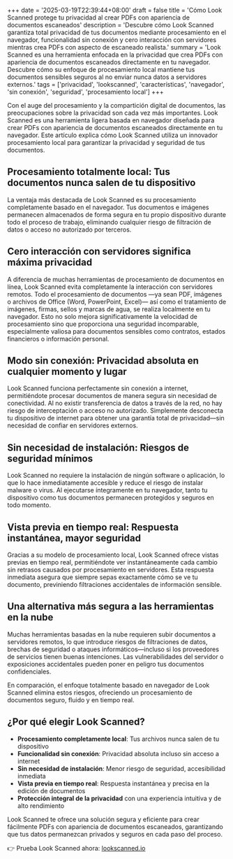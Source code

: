 +++
date = '2025-03-19T22:39:44+08:00'
draft = false
title = 'Cómo Look Scanned protege tu privacidad al crear PDFs con apariencia de documentos escaneados'
description = 'Descubre cómo Look Scanned garantiza total privacidad de tus documentos mediante procesamiento en el navegador, funcionalidad sin conexión y cero interacción con servidores mientras crea PDFs con aspecto de escaneado realista.'
summary = 'Look Scanned es una herramienta enfocada en la privacidad que crea PDFs con apariencia de documentos escaneados directamente en tu navegador. Descubre cómo su enfoque de procesamiento local mantiene tus documentos sensibles seguros al no enviar nunca datos a servidores externos.'
tags = ['privacidad', 'lookscanned', 'características', 'navegador', 'sin conexión', 'seguridad', 'procesamiento local']
+++

Con el auge del procesamiento y la compartición digital de documentos, las preocupaciones sobre la privacidad son cada vez más importantes. Look Scanned es una herramienta ligera basada en navegador diseñada para crear PDFs con apariencia de documentos escaneados directamente en tu navegador. Este artículo explica cómo Look Scanned utiliza un innovador procesamiento local para garantizar la privacidad y seguridad de tus documentos.

## Procesamiento totalmente local: Tus documentos nunca salen de tu dispositivo

La ventaja más destacada de Look Scanned es su procesamiento completamente basado en el navegador. Tus documentos e imágenes permanecen almacenados de forma segura en tu propio dispositivo durante todo el proceso de trabajo, eliminando cualquier riesgo de filtración de datos o acceso no autorizado por terceros.

## Cero interacción con servidores significa máxima privacidad

A diferencia de muchas herramientas de procesamiento de documentos en línea, Look Scanned evita completamente la interacción con servidores remotos. Todo el procesamiento de documentos —ya sean PDF, imágenes o archivos de Office (Word, PowerPoint, Excel)— así como el tratamiento de imágenes, firmas, sellos y marcas de agua, se realiza localmente en tu navegador. Esto no solo mejora significativamente la velocidad de procesamiento sino que proporciona una seguridad incomparable, especialmente valiosa para documentos sensibles como contratos, estados financieros o información personal.

## Modo sin conexión: Privacidad absoluta en cualquier momento y lugar

Look Scanned funciona perfectamente sin conexión a internet, permitiéndote procesar documentos de manera segura sin necesidad de conectividad. Al no existir transferencia de datos a través de la red, no hay riesgo de interceptación o acceso no autorizado. Simplemente desconecta tu dispositivo de internet para obtener una garantía total de privacidad—sin necesidad de confiar en servidores externos.

## Sin necesidad de instalación: Riesgos de seguridad mínimos

Look Scanned no requiere la instalación de ningún software o aplicación, lo que lo hace inmediatamente accesible y reduce el riesgo de instalar malware o virus. Al ejecutarse íntegramente en tu navegador, tanto tu dispositivo como tus documentos permanecen protegidos y seguros en todo momento.

## Vista previa en tiempo real: Respuesta instantánea, mayor seguridad

Gracias a su modelo de procesamiento local, Look Scanned ofrece vistas previas en tiempo real, permitiéndote ver instantáneamente cada cambio sin retrasos causados por procesamiento en servidores. Esta respuesta inmediata asegura que siempre sepas exactamente cómo se ve tu documento, previniendo filtraciones accidentales de información sensible.

## Una alternativa más segura a las herramientas en la nube

Muchas herramientas basadas en la nube requieren subir documentos a servidores remotos, lo que introduce riesgos de filtraciones de datos, brechas de seguridad o ataques informáticos—incluso si los proveedores de servicios tienen buenas intenciones. Las vulnerabilidades del servidor o exposiciones accidentales pueden poner en peligro tus documentos confidenciales.

En comparación, el enfoque totalmente basado en navegador de Look Scanned elimina estos riesgos, ofreciendo un procesamiento de documentos seguro, fluido y en tiempo real.

## ¿Por qué elegir Look Scanned?

- **Procesamiento completamente local**: Tus archivos nunca salen de tu dispositivo
- **Funcionalidad sin conexión**: Privacidad absoluta incluso sin acceso a internet
- **Sin necesidad de instalación**: Menor riesgo de seguridad, accesibilidad inmediata
- **Vista previa en tiempo real**: Respuesta instantánea y precisa en la edición de documentos
- **Protección integral de la privacidad** con una experiencia intuitiva y de alto rendimiento

Look Scanned te ofrece una solución segura y eficiente para crear fácilmente PDFs con apariencia de documentos escaneados, garantizando que tus datos permanezcan privados y seguros en cada paso del proceso.

👉 Prueba Look Scanned ahora: [lookscanned.io](https://lookscanned.io)
